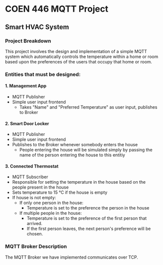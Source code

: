 # COEN 446 MQTT Project

## Smart HVAC System

### Project Breakdown
This project involves the design and implementation of a simple MQTT system which automatically controls the temperature within a home or room based upon the preferences of the users that occupy that home or room.


### Entities that must be designed:
#### 1. Management App
  - MQTT Publisher
  - Simple user input frontend
    - Takes "Name" and "Preferred Temperature" as user input, publishes to Broker

#### 2. Smart Door Locker
  - MQTT Publisher
  - Simple user input frontend
  - Publishes to the Broker whenever somebody enters the house
    - People entering the house will be simulated simply by passing the name of the person entering the house to this entitiy

#### 3. Connected Thermostat
  - MQTT Subscriber
  - Responsible for setting the temperature in the house based on the people present in the house
  - Sets temperature to 15 &deg;C if the house is empty
  - If house is not empty:
    - If only one person in the house:
      - Temperature is set to the preference the person in the house
    - If multiple people in the house:
      - Temperature is set to the preference of the first person that arrived.
      - If the first person leaves, the next person's preference will be chosen.


### MQTT Broker Description

The MQTT Broker we have implemented communicates over TCP.